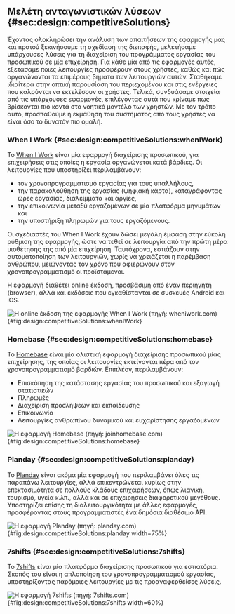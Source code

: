 ## Μελέτη ανταγωνιστικών λύσεων {#sec:design:competitiveSolutions}

Έχοντας ολοκληρώσει την ανάλυση των απαιτήσεων της εφαρμογής μας και προτού ξεκινήσουμε τη σχεδίαση της διεπαφής, μελετήσαμε υπάρχουσες λύσεις για τη διαχείριση του προγράμματος εργασίας του προσωπικού σε μία επιχείρηση. Για κάθε μία από τις εφαρμογές αυτές, εξετάσαμε ποιες λειτουργίες προσφέρουν στους χρήστες, καθώς και πώς οργανώνονται τα επιμέρους βήματα των λειτουργιών αυτών. Σταθήκαμε ιδιαίτερα στην οπτική παρουσίαση του περιεχομένου και στις ενέργειες που καλούνται να εκτελέσουν οι χρήστες. Τελικά, συνδυάσαμε στοιχεία από τις υπάρχουσες εφαρμογές, επιλέγοντας αυτά που κρίναμε πως βρίσκονται πιο κοντά στο νοητικό μοντέλο των χρηστών. Με τον τρόπο αυτό, προσπαθούμε η εκμάθηση του συστήματος από τους χρήστες να είναι όσο το δυνατόν πιο ομαλή.

### When I Work {#sec:design:competitiveSolutions:whenIWork}

Το [When I Work](https://wheniwork.com/) είναι μία εφαρμογή διαχείρισης προσωπικού, για επιχειρήσεις στις οποίες η εργασία οργανώνεται κατά βάρδιες. Οι λειτουργίες που υποστηρίζει περιλαμβάνουν:

- τον χρονοπρογραμματισμό εργασίας για τους υπαλλήλους,
- την παρακολούθηση της εργασίας (ψηφιακή κάρτα), καταγράφοντας ώρες εργασίας, διαλείμματα και αργίες,
- την επικοινωνία μεταξύ εργαζομένων σε μία πλατφόρμα μηνυμάτων και
- την υποστήριξη πληρωμών για τους εργαζόμενους.

Οι σχεδιαστές του When I Work έχουν δώσει μεγάλη έμφαση στην εύκολη ρύθμιση της εφαρμογής, ώστε να τεθεί σε λειτουργία από την πρώτη μέρα υιοθέτησης της από μία επιχείρηση. Ταυτόχρονα, εστιάζουν στην αυτοματοποίηση των λειτουργιών, χωρίς να χρειάζεται η παρέμβαση ανθρώπου, μειώνοντας τον χρόνο που αφιερώνουν στον χρονοπρογραμματισμό οι προϊστάμενοι.

Η εφαρμογή διαθέτει online έκδοση, προσβάσιμη από έναν περιηγητή (browser), αλλά και εκδόσεις που εγκαθίστανται σε συσκευές Android και iOS.

![Η online έκδοση της εφαρμογής When I Work (πηγή: [wheniwork.com](https://wheniwork.com/))](3-design/figures/whenIWork.jpg){#fig:design:competitiveSolutions:whenIWork}

### Homebase {#sec:design:competitiveSolutions:homebase}

Το [Homebase](https://joinhomebase.com/) είναι μία ολιστική εφαρμογή διαχείρισης προσωπικού μίας επιχείρησης, της οποίας οι λειτουργίες εκτείνονται πέρα από τον χρονοπρογραμματισμό βαρδιών. Επιπλέον, περιλαμβάνουν:

- Επισκόπηση της κατάστασης εργασίας του προσωπικού και εξαγωγή στατιστικών
- Πληρωμές
- Διαχείριση προσλήψεων και εκπαίδευσης
- Επικοινωνία
- Λειτουργίες ανθρωπίνου δυναμικού και ευχαρίστησης εργαζομένων

![Η εφαρμογή Homebase (πηγή: [joinhomebase.com](https://joinhomebase.com/))](3-design/figures/homebase.jpg){#fig:design:competitiveSolutions:homebase}

### Planday {#sec:design:competitiveSolutions:planday}

Το [Planday](https://www.planday.com/) είναι ακόμα μία εφαρμογή που περιλαμβάνει όλες τις παραπάνω λειτουργίες, αλλά επικεντρώνεται κυρίως στην επεκτασιμότητα σε πολλούς κλάδους επιχειρήσεων, όπως λιανική, τουρισμό, υγεία κ.λπ., αλλά και σε επιχειρήσεις διαφορετικού μεγέθους. Υποστηρίζει επίσης τη διαλειτουργικότητα με άλλες εφαρμογές, προσφέροντας στους προγραμματιστές ένα δημόσια διαθέσιμο API.

![Η εφαρμογή Planday (πηγή: [planday.com](https://planday.com/))](3-design/figures/planday.jpg){#fig:design:competitiveSolutions:planday width=75%}

### 7shifts {#sec:design:competitiveSolutions:7shifts}

Το [7shifts](https://www.7shifts.com/) είναι μία πλατφόρμα διαχείρισης προσωπικού για εστιατόρια. Σκοπός του είναι η απλοποίηση του χρονοπρογραμματισμού εργασίας, υποστηρίζοντας παρόμοιες λειτουργίες με τις προαναφερθείσες λύσεις.

![Η εφαρμογή 7shifts (πηγή: [7shifts.com](https://www.7shifts.com/))](3-design/figures/7shifts.jpg){#fig:design:competitiveSolutions:7shifts width=60%}
